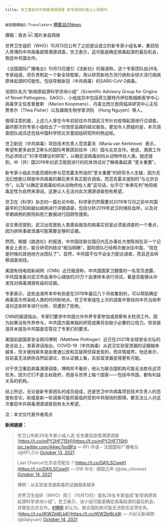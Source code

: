 ```yaml
---
title: 世卫重启中共病毒溯源调查 新专家团队能让人信服吗
---
```

`秘密翻譯組G-Translators` [轉載自GNews](https://gnews.org/zh-hans/1593648/)

撰稿：青衣
![](https://assets.gnews.org/wp-content/uploads/2021/10/图片1-46.png)
图片来自网络

世界卫生组织（WHO）10月13日公布了之前提议成立的新专家小组名单，重启陷入停滞的中共病毒疫情溯源调查。世卫表示，这可能是确定病毒起源的最后机会，敦促中共国合作。

《法国国际广播电台》10月13日援引《法新社》的报道称，这个专家团队由26名专家组成，将负责制定一个新全球框架，用以研究新地方流行病和全球大流行病病原体起源的可能性，包括导致新冠（中共病毒）的SARS-CoV-2病毒。

该团队名为“新病原起源科学咨询小组”（Scientific Advisory Group for Origins of Novel Pathogens，SAGO），小组成员中包括荷兰鹿特丹伊拉斯姆斯医学中心病毒学主任库普曼斯 （Marion Koopmans）、丹麦北西兰医院临床研究中心主任费舍尔（Thea Fisher）以及越南生物学家洪阮 （Hung Nguyen）等人。

值得注意的是，上述几人曾在今年初前往中共国武汉市针对疫情起源进行过调查，最终那次的专家小组给出了一份饱受诟病的结论报告。更加令人质疑的是，本次调查团队成员还包括中国科学院北京基因组研究所的杨运桂。

世卫新冠（中共病毒）项目技术负责人范克霍夫（Maria van Kerkhove）表示，希望有更多由世卫牵头的国际考察团前往中（共）国与北京合作。她说，溯源工作仍必须经过“30多项建议的研究”，以确定该病毒如何从动物传给人类。她还提到，中（共）国2019年对武汉居民进行的抗体测试对了解病毒起源 “至关重要”。

新专家小组此次能否顺利参与范克霍夫所说的“至关重要”的研究令人生疑，因为无法幻想能让释放中共病毒的幕后黑手真正配合调查。而范克霍夫提到的“与北京合作”。以及“以确定该病毒如何从动物传给人类”这句话，似乎已“未审先判”地将病毒定性为自然来源说。这更让人无法对此次溯源调查抱有希望。

世卫在《科学》杂志的一篇社论中称，科学家仍然需要对2019年12月之前中共国最早的已知和疑似病例进行详细调查，包括分析2019年武汉的储存血样，以及对早期病例的医院和死亡数据进行回顾性搜索。

该文章还提到，武汉出现首批人类感染报告的病毒实验室必须是调查的一个重点，因为排除事故泄漏可能需要足够的证据。

然而，根据《路透社》的报道，中共国驻联合国日内瓦办事处大使陈旭在另一个记者会上表示，联合研究的结论“相当明确”，国际团队已经两次被派往中国，“现在是时候向其他地方派团队了”。显然，中共国不仅不会全力配合调查，而且还会转移调查视线。

美国有线电视新闻网（CNN）近日报道称，中共国国家卫健委的一名官员透露，中共国准备对武汉市血液中心储放的20万个血液样本进行测试，看是否能够从中发现对病毒溯源有益的证据。

专家表示，这些血液样本中有些是在2019年最后几个月收集到的，可以帮助确定病毒首次传染给人类的时间和地点。世卫专家组在上次的调查中曾经向中共当局申请对这些样本进行分析，但遭到了拒绝。

CNN的报道指出，专家们要求中共国允许外界专家参加或观察有关检测工作，因为如果没有外界参与，中共国方面单独的研究成果将会缺少必要的公信力。但该报道并未提及中共国是否答应了专家们的要求。

美国前副国家安全顾问博明（Matthew Pottinger）近日在2021年全球安全论坛的座谈会上，发表讲话指出，COVID-19（中共病毒）从武汉实验室泄漏的证据越来越多，但关键线索多是由普通公民和互联网侦探发现的，而非情报界。他还表示，目前虽无法排除自然起源论，但从证据上看，实验室泄漏变得更有可能。

对于世卫重启病毒溯源调查，博明并不看好，他认为联合国机构可能无法胜任这项任务，因为它们不是主权政府，而是与世界上每个国家——包括中共国，都有利益关系的机构。

综上所述，无论是新专家团队的成员组成，还是世卫中共病毒项目技术负责人的态度和言论，抑或是新一轮调查可能将面临的受到中共阻挠的困境，都无法让人对这次重启中共病毒溯源调查抱有太大希望。

注：本文仅代表作者观点

**新闻链接：**



> 世卫公布新26名专家小组人选 任务重启疫情溯源调查 [https://t.co/mPY2HF71SH](https://t.co/mPY2HF71SH) [pic.twitter.com/44wc7poBFq](https://t.co/44wc7poBFq)
> — RFI 华语 – 法国国际广播电台 (@RFI\_Cn) [October 13, 2021](https://twitter.com/RFI_Cn/status/1448407980970446850?ref_src=twsrc%5Etfw)





> Last Chance!北京会否配合？[https://t.co/DA1LSCqwlt](https://t.co/DA1LSCqwlt)
> — DW 中文- 德国之声 (@dw\_chinese) [October 14, 2021](https://twitter.com/dw_chinese/status/1448499058717429763?ref_src=twsrc%5Etfw)





> 博明：从实验室泄漏病毒的证据越来越多
> 
> 世界卫生组织（WHO）周三（10月13日）提名26名专家组成“新型病原体起源科学咨询小组”。世卫表示，该小组可能是确定病毒起源的最后机会，并敦促北京合作。[#博明](https://twitter.com/hashtag/%E5%8D%9A%E6%98%8E?src=hash&amp;ref_src=twsrc%5Etfw) 却认为，联合国机构可能无法胜任这项任务。[https://t.co/IKWZbI6Lk8](https://t.co/IKWZbI6Lk8)
> — 大纪元新闻网 (@dajiyuan) [October 14, 2021](https://twitter.com/dajiyuan/status/1448551689213161476?ref_src=twsrc%5Etfw)
